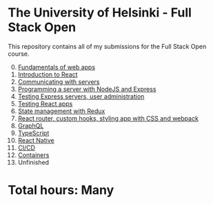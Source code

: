 # The University of Helsinki - Full Stack Open

This repository contains all of my submissions for the Full Stack Open course.

0. [Fundamentals of web apps](https://github.com/jcmsmith/Full-Stack-open/tree/main/part0)
1. [Introduction to React](https://github.com/jcmsmith/Full-Stack-open/tree/main/part1)
2. [Communicating with servers](https://github.com/jcmsmith/Full-Stack-open/tree/main/part2)
3. [Programming a server with NodeJS and Express](https://github.com/jcmsmith/Full-Stack-open/tree/main/part3)
4. [Testing Express servers, user administration](https://github.com/jcmsmith/Full-Stack-open/tree/main/part4)
5. [Testing React apps](https://github.com/jcmsmith/Full-Stack-open/tree/main/part5)
6. [State management with Redux](https://github.com/jcmsmith/Full-Stack-open/tree/main/part6)
7. [React router, custom hooks, styling app with CSS and webpack](https://github.com/jcmsmith/Full-Stack-open/tree/main/part7)
8. [GraphQL](https://github.com/jcmsmith/Full-Stack-open/tree/main/part8)
9. [TypeScript](https://github.com/jcmsmith/Full-Stack-open/tree/main/part9)
10. [React Native](https://github.com/jcmsmith/Full-Stack-open/tree/main/part10)
11. [CI/CD](https://github.com/jcmsmith/Full-Stack-open/tree/main/part11)
12. [Containers](https://github.com/jcmsmith/Full-Stack-open/tree/main/part12)
13. Unfinished

# Total hours: Many
